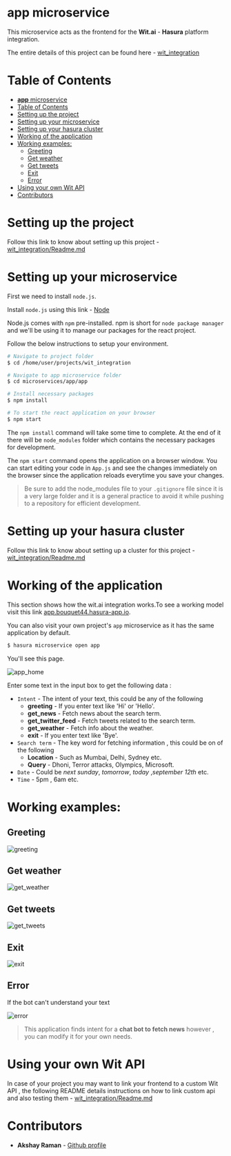 # **app** microservice

This microservice acts as the frontend for the **Wit.ai** - **Hasura** platform integration.

The entire details of this project can be found here - [wit_integration]()

# Table of Contents

- [**app** microservice](#-app--microservice)
- [Table of Contents](#table-of-contents)
- [Setting up the project](#setting-up-the-project)
- [Setting up your microservice](#setting-up-your-microservice)
- [Setting up your hasura cluster](#setting-up-your-hasura-cluster)
- [Working of the application](#working-of-the-application)
- [Working examples:](#working-examples-)
  * [Greeting](#greeting)
  * [Get weather](#get-weather)
  * [Get tweets](#get-tweets)
  * [Exit](#exit)
  * [Error](#error)
- [Using your own Wit API](#using-your-own-wit-api)
- [Contributors](#contributors)

# Setting up the project

Follow this link to know about setting up this project - [wit_integration/Readme.md](https://github.com/AkshayRaman97/wit_integration/blob/master/README.md)

# Setting up your microservice

First we need to install `node.js`.

Install `node.js` using this link - [Node](https://nodejs.org/en/download/)

Node.js comes with `npm` pre-installed. npm is short for `node package manager` and we'll be using it to manage our packages for the react project.

Follow the below instructions to setup your environment.

```bash
# Navigate to project folder
$ cd /home/user/projects/wit_integration

# Navigate to app microservice folder
$ cd microservices/app/app

# Install necessary packages
$ npm install

# To start the react application on your browser
$ npm start
```

The `npm install` command will take some time to complete. At the end of it there will be `node_modules` folder which contains the necessary packages for development.

The `npm start` command opens the application on a browser window. You can start editing your code in `App.js` and see the changes immediately on the browser since the application reloads everytime you save your changes.

> Be sure to add the node_modules file to your `.gitignore` file since it is a very large folder and it is a general practice to avoid it while pushing to a repository for efficient development.

# Setting up your hasura cluster

Follow this link to know about setting up a cluster for this project - [wit_integration/Readme.md](https://github.com/AkshayRaman97/wit_integration/blob/master/README.md)

# Working of the application

This section shows how the wit.ai integration works.To see a working model visit this link
[app.bouquet44.hasura-app.io](https://app.bouquet44.hasura-app.io/).

You can also visit your own project's `app` microservice as it has the same application by default.

```bash
$ hasura microservice open app
```

You'll see this page.

![app_home](https://raw.githubusercontent.com/AkshayRaman97/wit_integration/master/assets/images/app_1.png)

Enter some text in the input box to get the following data :

* `Intent` - The intent of your text, this could be any of the following
	* **greeting** - If you enter text like 'Hi' or 'Hello'.
	* **get_news** - Fetch news about the search term.
	* **get_twitter_feed** - Fetch tweets related to the search term.
	* **get_weather** - Fetch info about the weather.
	* **exit** - If you enter text like 'Bye'.
* `Search term` - The key word for fetching information , this could be on of the following
	* **Location** - Such as Mumbai, Delhi, Sydney etc.
	* **Query** - Dhoni, Terror attacks, Olympics, Microsoft.
* `Date` - Could be *next sunday*, *tomorrow*, *today* ,*september 12th* etc.
* `Time` - 5pm , 6am etc.

# Working examples:

## Greeting
![greeting](https://raw.githubusercontent.com/AkshayRaman97/wit_integration/master/assets/gifs/greeting.gif)

## Get weather
![get_weather](https://raw.githubusercontent.com/AkshayRaman97/wit_integration/master/assets/gifs/weather.gif)

## Get tweets
![get_tweets](https://raw.githubusercontent.com/AkshayRaman97/wit_integration/master/assets/gifs/twitter.gif)

## Exit
![exit](https://raw.githubusercontent.com/AkshayRaman97/wit_integration/master/assets/gifs/exit.gif)

## Error
If the bot can't understand your text

![error](https://raw.githubusercontent.com/AkshayRaman97/wit_integration/master/assets/gifs/error.gif)

>This application finds intent for a **chat bot to fetch news** however , you can modify it for your own needs.

# Using your own Wit API

In case of your project you may want to link your frontend to a custom Wit API , the following README details instructions on how to link custom api and also testing them - [wit_integration/Readme.md](https://github.com/AkshayRaman97/wit_integration/blob/master/README.md)

# Contributors

* **Akshay Raman** - [Github profile](https://github.com/AkshayRaman97)